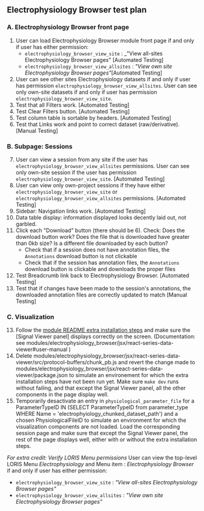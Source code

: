 ## Electrophysiology Browser test plan
	
### A. Electrophysiology Browser front page
1. User can load Electrophysiology Browser module front page if and only if user has either permission:
   * `electrophysiology_browser_view_site` : _"View all-sites Electrophysiology Browser pages" [Automated Testing]
   * `electrophysiology_browser_view_allsites` : _"View own site Electrophysiology Browser pages"_[Automated Testing]
2. User can see other sites Electrophysiology datasets if and only if user has permission `electrophysiology_browser_view_allsites`. User can see only own-site datasets if and only if user has permission `electrophysiology_browser_view_site`. 
3. Test that all Filters work. [Automated Testing]
4. Test Clear Filters button. [Automated Testing]
5. Test column table is sortable by headers. [Automated Testing]
6. Test that Links work and point to correct dataset (raw/derivative). [Manual Testing]

### B. Subpage: Sessions 

7. User can view a session from any site if the user has `electrophysiology_browser_view_allsites` permissions. User can see only own-site session if the user has permission `electrophysiology_browser_view_site`. [Automated Testing]
8. User can view only own-project sessions if they have either `electrophysiology_browser_view_site` or `electrophysiology_browser_view_allsites` permissions. [Automated Testing]
9. Sidebar: Navigation links work. [Automated Testing]
10. Data table display: information displayed looks decently laid out, not garbled.
11. Click each "Download" button (there should be 6). Check: Does the download button work? Does the file that is downloaded have greater than 0kb size? Is a different file downloaded by each button? 
    * Check that if a session does not have annotation files, the `Annotations` download button is not clickable
    * Check that if the session has annotation files, the `Annotations` download button is clickable and downloads the proper files
12. Test Breadcrumb link back to Electrophysiology Browser. [Automated Testing]
13. Test that if changes have been made to the session's annotations, the downloaded annotation files are correctly updated to match [Manual Testing]

### C. Visualization  
13. Follow the [module README extra installation steps](https://github.com/aces/Loris/tree/main/modules/electrophysiology_browser#installation-requirements-to-use-the-visualization-features) 
and make sure the [Signal Viewer panel] displays correctly on the screen. (Documentation: see modules/electrophysiology_browser/jsx/react-series-data-viewer#user-manual )
14. Delete modules/electrophysiology_browser/jsx/react-series-data-viewer/src/protocol-buffers/chunk_pb.js and revert the change made 
to modules/electrophysiology_browser/jsx/react-series-data-viewer/package.json to simulate an environement for which the extra installation steps have not been run yet. 
Make sure `make dev` runs without failing, and that except the Signal Viewer panel, all the other components in the page display well. 
15. Temporarily desactivate an entry in `physiological_parameter_file` 
for a ParameterTypeID IN (SELECT ParameterTypeID from parameter_type WHERE Name = 'electrophyiology_chunked_dataset_path')
and a chosen PhysiologicalFileID to simulate an environment for which the visualization components are not loaded.
Load the corresponding session page and make sure that except the Signal Viewer panel, the rest of the page displays well, either with or without the extra installation steps.

_For extra credit: Verify LORIS Menu permissions_ 
User can view the top-level LORIS Menu _Electrophysiology_ and Menu item : _Electrophysiology Browser_ if and only if user has either permission:
   * `electrophysiology_browser_view_site` : _"View all-sites Electrophysiology Browser pages"_
   * `electrophysiology_browser_view_allsites` : _"View own site Electrophysiology Browser pages"_
